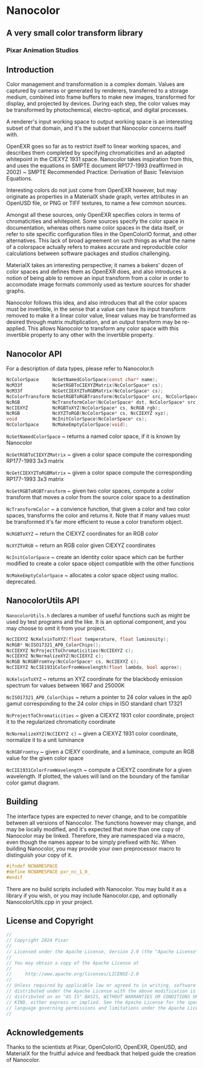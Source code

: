 # Nanocolor

## A very small color transform library

### Pixar Animation Studios


## Introduction

Color management and transformation is a complex domain.
Values are captured by cameras or generated by renderers,
transferred to a storage medium, combined into frame buffers
to make new images, transformed for display, and projected
by devices. During each step, the color values may be
transformed by photochemical, electro-optical, and digital
processes.

A renderer's input working space to output working space is
an interesting subset of that domain, and it's the subset
that Nanocolor concerns itself with.

OpenEXR goes so far as to restrict itself to linear working
spaces, and describes them completed by specifying chromaticities
and an adapted whitepoint in the CIEXYZ 1931 space. Nanocolor
takes inspiration from this, and uses the equations in SMPTE
document RP177-1993 (reaffirmed in 2002) ~ SMPTE Recommended
Practice: Derivation of Basic Television Equations.

Interesting colors do not just come from OpenEXR however, but
may originate as properties in a MaterialX shade graph, vertex
attributes in an OpenUSD file, or PNG or TIFF textures, to
name a few common sources.

Amongst all these sources, only OpenEXR specifies colors in terms
of chromaticities and whitepoint. Some sources specify the color
space in documentation, whereas others name color spaces in the
data itself, or refer to site specific configuration files in
the OpenColorIO format, and other alternatives. This lack of
broad agreement on such things as what the name of a colorspace
actually refers to makes accurate and reproducible color
calculations between software packages and studios challenging.

MaterialX takes an interesting perspective; it names a bakers'
dozen of color spaces and defines them as OpenEXR does, and
also introduces a notion of being able to remove an input transform
from a color in order to accomodate image formats commonly used
as texture sources for shader graphs.

Nanocolor follows this idea, and also introduces that all the
color spaces must be invertible, in the sense that a value can
have its input transform removed to make it a linear color value,
linear values may be transformed as desired through matrix
multiplication, and an output transform may be re-applied. This
allows Nanocolor to transform any color space with this invertible
property to any other with the invertible property.

## Nanocolor API

For a description of data types, please refer to Nanocolor.h

```c
NcColorSpace     NcGetNamedColorSpace(const char* name);
NcM33f           NcGetRGBToCIEXYZMatrix(NcColorSpace* cs);
NcM33f           NcGetCIEXYZToRGBMatrix(NcColorSpace* cs);
NcColorTransform NcGetRGBToRGBTransform(NcColorSpace* src, NcColorSpace* dst);
NcRGB            NcTransformColor(NcColorSpace* dst, NcColorSpace* src, NcRGB rgb);
NcCIEXYZ         NcRGBToXYZ(NcColorSpace* cs, NcRGB rgb);
NcRGB            NcXYZToRGB(NcColorSpace* cs, NcCIEXYZ xyz);
void             NcInitColorSpace(NcColorSpace* cs);
NcColorSpace     NcMakeEmptyColorSpace(void);
```

`NcGetNamedColorSpace` ~ returns a named color space, if it is
known by Nanocolor

`NcGetRGBToCIEXYZMatrix` ~ given a color space compute the
corresponding RP177-1993 3x3 matrix

`NcGetCIEXYZToRGBMatrix` ~ given a color space compute the
corresponding RP177-1993 3x3 matrix

`NcGetRGBToRGBTransform` ~ given two color spaces, compute a
color transform that moves a color from the source color 
space to a destination

`NcTransformColor` ~ a convience function, that given a color and
two color spaces, transforms the color and returns it. Note that
if many values must be transformed it's far more efficient to reuse
a color transform object.

`NcRGBToXYZ` ~ return the CIEXYZ coordinates for an RGB color

`NcXYZToRGB` ~ return an RGB color given CIEXYZ coordinates

`NcInitColorSpace` ~ create an identity color space which can be
further modified to create a color space object compatible with
the other functions

`NcMakeEmptyColorSpace` ~ allocates a color space object using
malloc. deprecated.

## NanocolorUtils API

`NanocolorUtils.h` declares a number of useful functions such as
might be used by test programs and the like. It is an optional
component, and you may choose to omit it from your project.

```c
NcCIEXYZ NcKelvinToXYZ(float temperature, float luminosity);
NcRGB* NcISO17321_AP0_ColorChips();
NcCIEXYZ NcProjectToChromaticities(NcCIEXYZ c);
NcCIEXYZ NcNormalizeXYZ(NcCIEXYZ c);
NcRGB NcRGBFromYxy(NcColorSpace* cs, NcCIEXYZ c);
NcCIEXYZ NcCIE1931ColorFromWavelength(float lambda, bool approx);
```

`NcKelvinToXYZ` ~ returns an XYZ coordinate for the blackbody 
emission spectrum for values between 1667 and 25000K

`NcISO17321_AP0_ColorChips` ~ return a pointer to 24 color values
in the ap0 gamut corresponding to the 24 color chips in ISO 
standard chart 17321

`NcProjectToChromaticities` ~ given a CIEXYZ 1931 color 
coordinate, project it to the regularized chromaticity coordinate

`NcNormalizeXYZ(NcCIEXYZ c)` ~ given a CIEXYZ 1931 color
coordinate, normalize it to a unit luminance

`NcRGBFromYxy` ~ given a CIEXY coordinate, and a luminace,
compute an RGB value for the given color space

`NcCIE1931ColorFromWavelength` ~ compute a CIEXYZ coordinate
for a given wavelength. If plotted, the values will land on
the boundary of the familiar color gamut diagram.

## Building

The interface types are expected to never change, and to be 
compatible between all versions of Nanocolor. The functions however
may change, and may be locally modified, and it's expected that
more than one copy of Nanocolor may be linked. Therefore, they are 
namespaced via a macro, even though the names appear to be simply
prefixed with Nc. When building Nanocolor, you may provide your
own preprocessor macro to distinguish your copy of it.

```c
#ifndef NCNAMESPACE
#define NCNAMESPACE pxr_nc_1_0_
#endif
```

There are no build scripts included with Nanocolor. You may build
it as a library if you wish, or you may include Nanocolor.cpp,
and optionally NanocolorUtils.cpp in your project.

## License and Copyright

```c
//
// Copyright 2024 Pixar
//
// Licensed under the Apache License, Version 2.0 (the "Apache License")
//
// You may obtain a copy of the Apache License at
//
//     http://www.apache.org/licenses/LICENSE-2.0
//
// Unless required by applicable law or agreed to in writing, software
// distributed under the Apache License with the above modification is
// distributed on an "AS IS" BASIS, WITHOUT WARRANTIES OR CONDITIONS OF ANY
// KIND, either express or implied. See the Apache License for the specific
// language governing permissions and limitations under the Apache License.
//
```

## Acknowledgements

Thanks to the scientists at Pixar, OpenColorIO, OpenEXR, OpenUSD, and MaterialX
for the fruitful advice and feedback that helped guide the creation of Nanocolor.
